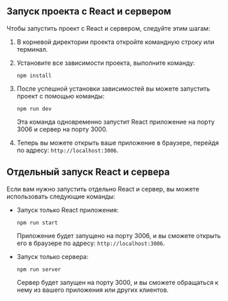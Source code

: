 ## Запуск проекта с React и сервером

Чтобы запустить проект с React и сервером, следуйте этим шагам:

1. В корневой директории проекта откройте командную строку или терминал.

2. Установите все зависимости проекта, выполните команду:

   ```shell
   npm install
   ```

3. После успешной установки зависимостей вы можете запустить проект с помощью команды:

   ```shell
   npm run dev
   ```

   Эта команда одновременно запустит React приложение на порту 3006 и сервер на порту 3000.

4. Теперь вы можете открыть ваше приложение в браузере, перейдя по адресу: `http://localhost:3006`.

## Отдельный запуск React и сервера

Если вам нужно запустить отдельно React и сервер, вы можете использовать следующие команды:

- Запуск только React приложения:

  ```shell
  npm run start
  ```

  Приложение будет запущено на порту 3006, и вы сможете открыть его в браузере по адресу: `http://localhost:3006`.

- Запуск только сервера:

  ```shell
  npm run server
  ```

  Сервер будет запущен на порту 3000, и вы сможете обращаться к нему из вашего приложения или других клиентов.



